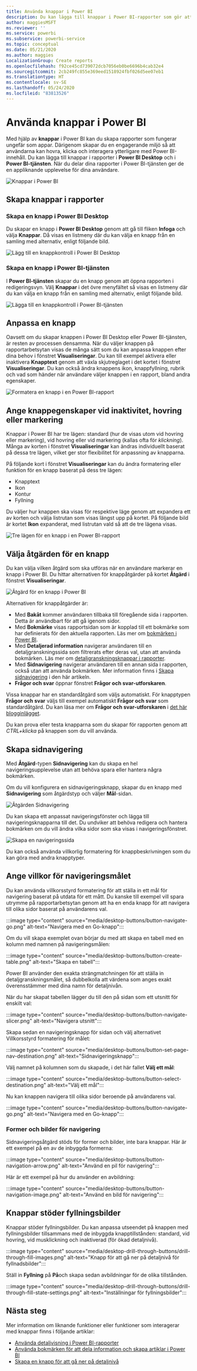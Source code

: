 ```yaml
---
title: Använda knappar i Power BI
description: Du kan lägga till knappar i Power BI-rapporter som gör att dina rapporter fungerar som appar, och fördjupar engagemanget hos användarna.
author: maggiesMSFT
ms.reviewer: ''
ms.service: powerbi
ms.subservice: powerbi-service
ms.topic: conceptual
ms.date: 05/21/2020
ms.author: maggies
LocalizationGroup: Create reports
ms.openlocfilehash: f92ce45cd739072dcb7056eb0be6696b4cab32e4
ms.sourcegitcommit: 2cb249fc855e369eed1518924fbf026d5ee07eb1
ms.translationtype: HT
ms.contentlocale: sv-SE
ms.lasthandoff: 05/24/2020
ms.locfileid: "83813526"
---
```

# <a name="use-buttons-in-power-bi"></a>Använda knappar i Power BI
Med hjälp av **knappar** i Power BI kan du skapa rapporter som fungerar ungefär som appar. Därigenom skapar du en engagerande miljö så att användarna kan hovra, klicka och interagera ytterligare med Power BI-innehåll. Du kan lägga till knappar i rapporter i **Power BI Desktop** och i **Power BI-tjänsten**. När du delar dina rapporter i Power BI-tjänsten ger de en appliknande upplevelse för dina användare.

![Knappar i Power BI](media/desktop-buttons/power-bi-buttons.png)

## <a name="create-buttons-in-reports"></a>Skapa knappar i rapporter

### <a name="create-a-button-in-power-bi-desktop"></a>Skapa en knapp i Power BI Desktop

Du skapar en knapp i **Power BI Desktop** genom att gå till fliken **Infoga** och välja **Knappar**. Då visas en listmeny där du kan välja en knapp från en samling med alternativ, enligt följande bild. 

![Lägg till en knappkontroll i Power BI Desktop](media/desktop-buttons/power-bi-button-dropdown.png)

### <a name="create-a-button-in-the-power-bi-service"></a>Skapa en knapp i Power BI-tjänsten

I **Power BI-tjänsten** skapar du en knapp genom att öppna rapporten i redigeringsvyn. Välj **Knappar** i det övre menyfältet så visas en listmeny där du kan välja en knapp från en samling med alternativ, enligt följande bild. 

![Lägga till en knappkontroll i Power BI-tjänsten](media/desktop-buttons/power-bi-button-service-dropdown.png)

## <a name="customize-a-button"></a>Anpassa en knapp

Oavsett om du skapar knappen i Power BI Desktop eller Power BI-tjänsten, är resten av processen densamma. När du väljer knappen på rapportarbetsytan visas de många sätt som du kan anpassa knappen efter dina behov i fönstret **Visualiseringar**. Du kan till exempel aktivera eller inaktivera **Knapptext** genom att växla skjutreglaget i det kortet i fönstret **Visualiseringar**. Du kan också ändra knappens ikon, knappfyllning, rubrik och vad som händer när användare väljer knappen i en rapport, bland andra egenskaper.

![Formatera en knapp i en Power BI-rapport](media/desktop-buttons/power-bi-button-properties.png)

## <a name="set-button-properties-when-idle-hovered-over-or-selected"></a>Ange knappegenskaper vid inaktivitet, hovring eller markering

Knappar i Power BI har tre lägen: standard (hur de visas utom vid hovring eller markering), vid hovring eller vid markering (kallas ofta för *klickning*). Många av korten i fönstret **Visualiseringar** kan ändras individuellt baserat på dessa tre lägen, vilket ger stor flexibilitet för anpassning av knapparna.

På följande kort i fönstret **Visualiseringar** kan du ändra formatering eller funktion för en knapp baserat på dess tre lägen:

* Knapptext
* Ikon
* Kontur
* Fyllning

Du väljer hur knappen ska visas för respektive läge genom att expandera ett av korten och välja listrutan som visas längst upp på kortet. På följande bild är kortet **Ikon** expanderat, med listrutan vald så att de tre lägena visas.

![Tre lägen för en knapp i en Power BI-rapport](media/desktop-buttons/power-bi-button-format.png)

## <a name="select-the-action-for-a-button"></a>Välja åtgärden för en knapp

Du kan välja vilken åtgärd som ska utföras när en användare markerar en knapp i Power BI. Du hittar alternativen för knappåtgärder på kortet **Åtgärd** i fönstret **Visualiseringar**.

![Åtgärd för en knapp i Power BI](media/desktop-buttons/power-bi-button-action.png)

Alternativen för knappåtgärder är:

- Med **Bakåt** kommer användaren tillbaka till föregående sida i rapporten. Detta är användbart för att gå igenom sidor.
- Med **Bokmärke** visas rapportsidan som är kopplad till ett bokmärke som har definierats för den aktuella rapporten. Läs mer om [bokmärken i Power BI](desktop-bookmarks.md). 
- Med **Detaljerad information** navigerar användaren till en detaljgranskningssida som filtrerats efter deras val, utan att använda bokmärken. Läs mer om [detaljgranskningsknappar i rapporter](desktop-drill-through-buttons.md).
- Med **Sidnavigering** navigerar användaren till en annan sida i rapporten, också utan att använda bokmärken. Mer information finns i [Skapa sidnavigering](#create-page-navigation) i den här artikeln.
- **Frågor och svar** öppnar fönstret **Frågor och svar-utforskaren**. 

Vissa knappar har en standardåtgärd som väljs automatiskt. För knapptypen **Frågor och svar** väljs till exempel automatiskt **Frågor och svar** som standardåtgärd. Du kan läsa mer om **Frågor och svar-utforskaren** i [det här blogginlägget](https://powerbi.microsoft.com/blog/power-bi-desktop-april-2018-feature-summary/#Q&AExplorer).

Du kan prova eller testa knapparna som du skapar för rapporten genom att *CTRL+klicka* på knappen som du vill använda. 

## <a name="create-page-navigation"></a>Skapa sidnavigering

Med **Åtgärd**-typen **Sidnavigering** kan du skapa en hel navigeringsupplevelse utan att behöva spara eller hantera några bokmärken.

Om du vill konfigurera en sidnavigeringsknapp, skapar du en knapp med **Sidnavigering** som åtgärdstyp och väljer **Mål**-sidan.

![Åtgärden Sidnavigering](media/desktop-buttons/power-bi-page-navigation.png)

Du kan skapa ett anpassat navigeringsfönster och lägga till navigeringsknapparna till det. Du undviker att behöva redigera och hantera bokmärken om du vill ändra vilka sidor som ska visas i navigeringsfönstret.

![Skapa en navigeringssida](media/desktop-buttons/power-bi-build-navigation-pane.png)

Du kan också använda villkorlig formatering för knappbeskrivningen som du kan göra med andra knapptyper.

## <a name="set-the-navigation-destination-conditionally"></a>Ange villkor för navigeringsmålet

Du kan använda villkorsstyrd formatering för att ställa in ett mål för navigering baserat på utdata för ett mått. Du kanske till exempel vill spara utrymme på rapportarbetsytan genom att ha en enda knapp för att navigera till olika sidor baserat på användarens val.

:::image type="content" source="media/desktop-buttons/button-navigate-go.png" alt-text="Navigera med en Go-knapp":::
 
Om du vill skapa exemplet ovan börjar du med att skapa en tabell med en kolumn med namnen på navigeringsmålen:

:::image type="content" source="media/desktop-buttons/button-create-table.png" alt-text="Skapa en tabell":::

Power BI använder den exakta strängmatchningen för att ställa in detaljgranskningsmålet, så dubbelkolla att värdena som anges exakt överensstämmer med dina namn för detaljnivån.

När du har skapat tabellen lägger du till den på sidan som ett utsnitt för enskilt val:

:::image type="content" source="media/desktop-buttons/button-navigate-slicer.png" alt-text="Navigera utsnitt":::

Skapa sedan en navigeringsknapp för sidan och välj alternativet Villkorsstyrd formatering för målet:

:::image type="content" source="media/desktop-buttons/button-set-page-nav-destination.png" alt-text="Sidnavigeringsknapp":::
 
Välj namnet på kolumnen som du skapade, i det här fallet **Välj ett mål**:

:::image type="content" source="media/desktop-buttons/button-select-destination.png" alt-text="Välj ett mål":::

Nu kan knappen navigera till olika sidor beroende på användarens val.

:::image type="content" source="media/desktop-buttons/button-navigate-go.png" alt-text="Navigera med en Go-knapp":::
 
### <a name="shapes-and-images-for-navigation"></a>Former och bilder för navigering

Sidnavigeringsåtgärd stöds för former och bilder, inte bara knappar. Här är ett exempel på en av de inbyggda formerna:

:::image type="content" source="media/desktop-buttons/button-navigation-arrow.png" alt-text="Använd en pil för navigering":::
 
Här är ett exempel på hur du använder en avbildning:

:::image type="content" source="media/desktop-buttons/button-navigation-image.png" alt-text="Använd en bild för navigering":::
 
## <a name="buttons-support-fill-images"></a>Knappar stöder fyllningsbilder

Knappar stöder fyllningsbilder. Du kan anpassa utseendet på knappen med fyllningsbilder tillsammans med de inbyggda knapptillstånden: standard, vid hovring, vid musklickning och inaktiverad (för ökad detaljnivå).

:::image type="content" source="media/desktop-drill-through-buttons/drill-through-fill-images.png" alt-text="Knapp för att gå ner på detaljnivå för fyllnadsbilder":::

Ställ in **Fyllning** på **På**och skapa sedan avbildningar för de olika tillstånden.

:::image type="content" source="media/desktop-drill-through-buttons/drill-through-fill-state-settings.png" alt-text="Inställningar för fyllningsbilder":::


## <a name="next-steps"></a>Nästa steg
Mer information om liknande funktioner eller funktioner som interagerar med knappar finns i följande artiklar:

* [Använda detaljvisning i Power BI-rapporter](desktop-drillthrough.md)
* [Använda bokmärken för att dela information och skapa artiklar i Power BI](desktop-bookmarks.md)
* [Skapa en knapp för att gå ner på detaljnivå](desktop-drill-through-buttons.md)

